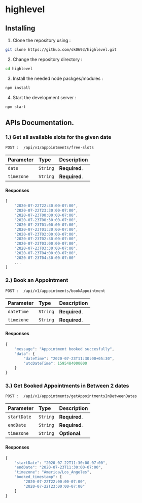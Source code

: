 # highlevel

## Installing

1. Clone the repository using :

```bash
git clone https://github.com/sk0693/highlevel.git
```

2. Change the repository directory :

```bash
cd highlevel
```

3. Install the needed node packges/modules :

```bash
npm install
```

4. Start the development server :

```bash
npm start
```

## APIs Documentation.

### 1.) Get all available slots for the given date

```http
POST :  /api/v1/appointments/free-slots
```

| Parameter  | Type     | Description   |
| :--------- | :------- | :------------ |
| `date`     | `String` | **Required**. |
| `timezone` | `String` | **Required**. |

#### Responses

```javascript
[
    "2020-07-22T22:30:00-07:00",
    "2020-07-22T23:30:00-07:00",
    "2020-07-23T00:00:00-07:00",
    "2020-07-23T00:30:00-07:00",
    "2020-07-23T01:00:00-07:00",
    "2020-07-23T01:30:00-07:00",
    "2020-07-23T02:00:00-07:00",
    "2020-07-23T02:30:00-07:00",
    "2020-07-23T03:00:00-07:00",
    "2020-07-23T03:30:00-07:00",
    "2020-07-23T04:00:00-07:00",
    "2020-07-23T04:30:00-07:00"
    ...
]
```

### 2.) Book an Appointment

```http
POST :  /api/v1/appointments/bookAppointment
```

| Parameter  | Type     | Description   |
| :--------- | :------- | :------------ |
| `dateTime` | `String` | **Required**. |
| `timezone` | `String` | **Required**. |


#### Responses

```javascript
{
    "message": "Appointment booked succesfully",
    "data": {
        "dateTime": "2020-07-23T11:30:00+05:30",
        "utcDateTime": 1595484000000
    }
}
```

### 3.) Get Booked Appointments in Between 2 dates

```http
POST :  /api/v1/appointments/getAppointmentsInBetweenDates
```

| Parameter   | Type     | Description   |
| :---------- | :------- | :------------ |
| `startDate` | `String` | **Required**. |
| `endDate`   | `String` | **Required**. |
| `timezone`  | `String` | **Optional**. |

#### Responses

```javascript
{
    "startDate": "2020-07-22T11:30:00-07:00",
    "endDate": "2020-07-23T11:30:00-07:00",
    "timezone": "America/Los_Angeles",
    "booked_timestamp": [
        "2020-07-22T22:00:00-07:00",
        "2020-07-22T23:00:00-07:00"
    ]
}
```
